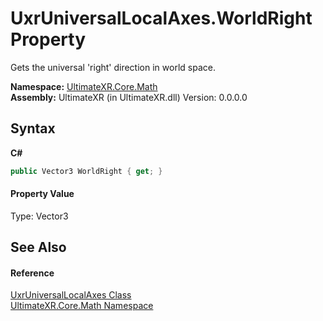 # UxrUniversalLocalAxes.WorldRight Property 
 

Gets the universal 'right' direction in world space.

**Namespace:**&nbsp;<a href="N_UltimateXR_Core_Math">UltimateXR.Core.Math</a><br />**Assembly:**&nbsp;UltimateXR (in UltimateXR.dll) Version: 0.0.0.0

## Syntax

**C#**<br />
``` C#
public Vector3 WorldRight { get; }
```


#### Property Value
Type: Vector3

## See Also


#### Reference
<a href="T_UltimateXR_Core_Math_UxrUniversalLocalAxes">UxrUniversalLocalAxes Class</a><br /><a href="N_UltimateXR_Core_Math">UltimateXR.Core.Math Namespace</a><br />